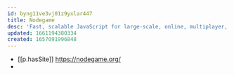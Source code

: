 ```yaml
---
id: byng11ve3vj01z9yxlar447
title: Nodegame
desc: 'Fast, scalable JavaScript for large-scale, online, multiplayer, real-time games and experiments'
updated: 1661194380334
created: 1657091996848
---
```


- [[p.hasSite]] https://nodegame.org/
- 
